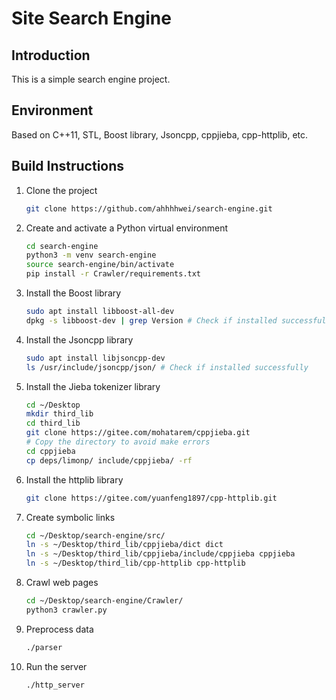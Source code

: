# Site Search Engine

## Introduction
This is a simple search engine project.

## Environment
Based on C++11, STL, Boost library, Jsoncpp, cppjieba, cpp-httplib, etc.

## Build Instructions
1. Clone the project
    ```bash
    git clone https://github.com/ahhhhwei/search-engine.git
    ```
2. Create and activate a Python virtual environment
    ```bash
    cd search-engine
    python3 -m venv search-engine
    source search-engine/bin/activate
    pip install -r Crawler/requirements.txt
    ```
3. Install the Boost library
    ```bash
    sudo apt install libboost-all-dev
    dpkg -s libboost-dev | grep Version # Check if installed successfully. Example output: Version: 1.71.0.0ubuntu2
    ```
4. Install the Jsoncpp library
    ```bash
    sudo apt install libjsoncpp-dev
    ls /usr/include/jsoncpp/json/ # Check if installed successfully
    ```
5. Install the Jieba tokenizer library
    ```bash
    cd ~/Desktop 
    mkdir third_lib
    cd third_lib
    git clone https://gitee.com/mohatarem/cppjieba.git
    # Copy the directory to avoid make errors
    cd cppjieba
    cp deps/limonp/ include/cppjieba/ -rf
    ```
6. Install the httplib library
    ```bash
    git clone https://gitee.com/yuanfeng1897/cpp-httplib.git
    ```
7. Create symbolic links
    ```bash
    cd ~/Desktop/search-engine/src/
    ln -s ~/Desktop/third_lib/cppjieba/dict dict
    ln -s ~/Desktop/third_lib/cppjieba/include/cppjieba cppjieba
    ln -s ~/Desktop/third_lib/cpp-httplib cpp-httplib
    ```
8. Crawl web pages
    ```bash
    cd ~/Desktop/search-engine/Crawler/
    python3 crawler.py
    ```
9. Preprocess data
    ```bash
    ./parser
    ```
10. Run the server
    ```bash
    ./http_server
    ```